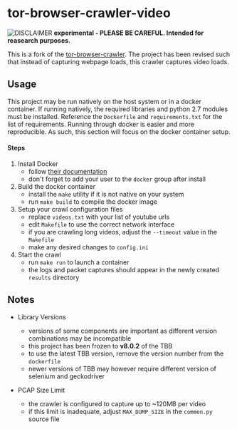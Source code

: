 tor-browser-crawler-video
===============
![DISCLAIMER](https://upload.wikimedia.org/wikipedia/commons/thumb/d/d7/Dialog-warning-orange.svg/40px-Dialog-warning-orange.svg.png "experimental")  **experimental - PLEASE BE CAREFUL. Intended for reasearch purposes.**

This is a fork of the [tor-browser-crawler](https://github.com/webfp/tor-browser-crawler).
The project has been revised such that instead of capturing webpage loads, this crawler captures video loads.

## Usage

This project may be run natively on the host system or in a docker container.
If running natively, the required libraries and python 2.7 modules must be installed.
Reference the ``Dockerfile`` and ``requirements.txt`` for the list of requirements.
Running through docker is easier and more reproducible. 
As such, this section will focus on the docker container setup.

#### Steps
1. Install Docker
    * follow [their documentation](https://docs.docker.com/install/)
    * don't forget to add your user to the ``docker`` group after install
2. Build the docker container
    * install the ``make`` utility if it is not native on your system
    * run ``make build`` to compile the docker image
3. Setup your crawl configuration files
    * replace ``videos.txt`` with your list of youtube urls
    * edit ``Makefile`` to use the correct network interface
    * if you are crawling long videos, adjust the ``--timeout`` value in the ``Makefile``
    * make any desired changes to ``config.ini`` 
4. Start the crawl
    * run ``make run`` to launch a container
    * the logs and packet captures should appear in the newly created ``results`` directory
    
## Notes
* Library Versions
    * versions of some components are important as different version combinations may be incompatible
    * this project has been frozen to **v8.0.2** of the TBB
    * to use the latest TBB version, remove the version number from the ``dockerfile``
    * newer versions of TBB may however require different version of selenium and geckodriver

* PCAP Size Limit
    * the crawler is configured to capture up to ~120MB per video
    * if this limit is inadequate, adjust ``MAX_DUMP_SIZE`` in the ``common.py`` source file